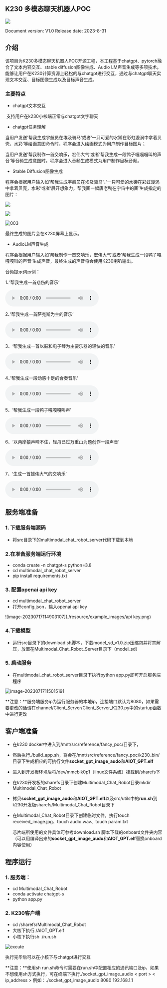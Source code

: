 ## K230 多模态聊天机器人POC

![](./resource/example_images/canaan-cover.png)

Document version: V1.0 Release date: 2023-8-31

## 介绍

该项目为K230多模态聊天机器人POC开源工程，本工程基于chatgpt、pytorch融合了文本内容交互、stable diffusion图像生成、Audio LM声音生成等多项技术。能够让用户在K230计算资源上轻松的与chatgpt进行交互，通过与chatgpt聊天实现文本交互、目标图像生成以及目标声音生成。

### 主要特点

* chatgpt文本交互

​		支持用户在k230小核端正常与chatgpt文字聊天

* chatgpt任务理解

​		当用户发送'帮我生成宇航员在埃及骑马'或者’一只可爱的水獭在彩虹漩涡中拿着贝壳，水彩‘等绘画意图命令时，程序会进入绘画模式为用户制作目标图片；

​		当用户发送’帮我制作一首交响乐，宏伟大气‘或者’帮我生成一段鸭子嘎嘎嘎叫的声音‘等音频生成意图时，程序会进入音频生成模式为用户制作目标音频。

* Stable Diffusion图像生成

​		程序会根据用户输入如'帮我生成宇航员在埃及骑马'、’一只可爱的水獭在彩虹漩涡中拿着贝壳，水彩‘或者‘展开想象力，帮我画一幅唐老鸭在宇宙中的画’生成指定的图片：

![](./resource/example_images/output1.jpeg)

![](./resource/example_images/output2.png)

![003](./resource/example_images/003.jpg)

最终生成的图片会在K230屏幕上显示。

* AudioLM声音生成

程序会根据用户输入如’帮我制作一首交响乐，宏伟大气‘或者’帮我生成一段鸭子嘎嘎嘎叫的声音‘生成声音，最终生成的声音将会使用K230喇叭输出。

音频提示词示例：

1、’帮我生成一首悲伤的音乐‘ 

<audio controls>   <source src="./resource/example_audios/悲伤.wav" type="audio/wav"> </audio>

2、’帮我生成一首萨克斯为主的音乐‘

<audio controls>   <source src="./resource/example_audios/萨克斯.wav" type="audio/wav"> </audio>

3、‘帮我生成一首以鼓和电子琴为主要乐器的轻快的音乐’

<audio controls>   <source src="./resource/example_audios/合奏.wav" type="audio/wav"> </audio>

4、’帮我生成一段动感十足的合奏音乐‘

<audio controls>   <source src="./resource/example_audios/鼓和电子琴.wav" type="audio/wav"> </audio>

5、‘帮我生成一段鸭子嘎嘎嘎叫声’

<audio controls>   <source src="./resource/example_audios/鸭子叫.wav" type="audio/wav"> </audio>

6、‘以两岸猿声啼不住，轻舟已过万重山为题创作一段声音’

<audio controls>   <source src="./resource/example_audios/两岸猿声啼不住.wav" type="audio/wav"> </audio>

7、‘生成一首雄伟大气的交响乐’

<audio controls>   <source src="./resource/example_audios/弦乐.wav" type="audio/wav"> </audio>

## 服务端准备

### 1. 下载服务端源码

- 将src目录下的multimodal_chat_robot_server代码下载到本地

### 2.在准备服务端运行环境

* conda create -n chatgpt-s python=3.8
* cd multimodal_chat_robot_server
* pip install requirements.txt

### 3. 配置openai api key

* cd  multimodal_chat_robot_server
* 打开config.json，输入openai api key

![image-20230717114903107](./resource/example_images/api key.png)

### 4.下载模型

* 运行src目录下的download.sh脚本，下载model_sd_v1.0.zip压缩包并将其解压，放置在Multimodal_Chat_Robot_Server目录下（model_sd）

### 5. 启动服务

* 在multimodal_chat_robot_server目录下执行python app.py即可开启服务端程序

![image-20230717115015191](./resource/example_images/excute.png)

**注意：**服务端服务ip为运行服务器的本地ip，连接端口默认为8080，如果需要更改的话请在channel/Client_Server/Client_Server_K230.py中的startup函数中进行更改

## 客户端准备

* 在k230 docker中进入到/mnt/src/reference/fancy_poc/目录下，

* 然后执行./build_app.sh，将会在/mnt/src/reference/fancy_poc/k230_bin/目录下生成相应的可执行文件**socket_gpt_image_audo**和**AIOT_GPT.elf**

* 进入到开发板环境后将/dev/mmcblk0p1（linux文件系统）挂载到/sharefs下

* 在k230开发板的sharefs目录下创建Multimodal_Chat_Robot目录mkdir Multimodal_Chat_Robot

* 拷贝**socket_gpt_image_audo**和**AIOT_GPT.elf**以及src/utils中的**run.sh**到k230开发板sharefs/Multimodal_Chat_Robot目录下

* 在Multimodal_Chat_Robot目录下创建临时文件，执行touch received_image.jpg、touch audio.wav、touch param.txt

  芯片端所使用的文件具体可参考download.sh 脚本下载的onboard文件夹内容（可以用编译出来的**socket_gpt_image_audo**和**AIOT_GPT.elf**替换onboard内容使用）

## 程序运行

### 1. 服务端：

* cd Multimodal_Chat_Robot
* conda activate chatgpt-s
* python app.py

### 2. K230客户端

* cd /sharefs/Multimodal_Chat_Robot
* 大核下执行./AIOT_GPT.elf
* 小核下执行sh ./run.sh

![excute](./resource/example_images/excute.gif)

执行完毕后可以在小核下与chatgpt进行交互

**注意：**使用sh run.sh命令时需要在run.sh中配置相应的通讯端口及ip，如果不想使用sh方式执行，可在终端下执行./socket_gpt_image_audio < port > < ip_address > 例如：./socket_gpt_image_audio 8080 192.168.1.1

